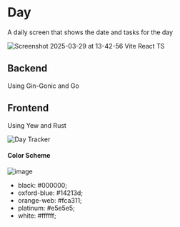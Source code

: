 # Day
A daily screen that shows the date and tasks for the day

![Screenshot 2025-03-29 at 13-42-56 Vite React TS](https://github.com/user-attachments/assets/b684dd65-198d-4ca7-9271-24f5cfa0708c)

## Backend
Using Gin-Gonic and Go

## Frontend
Using Yew and Rust

![Day Tracker](https://user-images.githubusercontent.com/35516367/190979519-856b76f0-d1e6-4ebd-a52d-b92f072b824f.png)

#### Color Scheme
![image](https://user-images.githubusercontent.com/35516367/190979617-2b10cf7c-961e-4aeb-8885-afaf3915a3e4.png)

- black: #000000;
- oxford-blue: #14213d;
- orange-web: #fca311;
- platinum: #e5e5e5;
- white: #ffffff;
